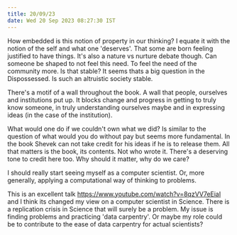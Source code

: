 ```yaml
---
title: 20/09/23
date: Wed 20 Sep 2023 08:27:30 IST
---
```


How embedded is this notion of property in our thinking? I equate it with the notion of the self and what one
'deserves'. That some are born feeling justified to have things. It's also a nature vs nurture debate though. Can
someone be shaped to not feel this need. To feel the need of the community more. Is that stable? It seems thats a big
question in the Dispossessed. Is such an altruistic society stable.

There's a motif of a wall throughout the book. A wall that people, ourselves and institutions put up. It blocks change
and progress in getting to truly know someone, in truly understanding ourselves maybe and in expressing ideas (in the
case of the institution).

What would one do if we couldn't own what we did? Is similar to the question of what would you do without pay but seems
more fundamental. In the book Shevek can not take credit for his ideas if he is to release them. All that matters is the
book, its contents. Not who wrote it. There's a deserving tone to credit here too. Why should it matter, why do we care?


I should really start seeing myself as a computer scientist. Or, more generally, applying a computational way of thinking
to problems.

This is an excellent talk https://www.youtube.com/watch?v=8qzVV7eEiaI and I think its changed my view on a computer
scientist in Science. There is a replication crisis in Science that will surely be a problem. My issue is finding
problems and practicing 'data carpentry'. Or maybe my role could be to contribute to the ease of data carpentry for
actual scientists? 
